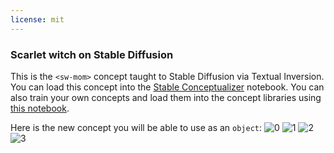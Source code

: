 ```yaml
---
license: mit
---
```

### Scarlet witch on Stable Diffusion
This is the `<sw-mom>` concept taught to Stable Diffusion via Textual Inversion. You can load this concept into the [Stable Conceptualizer](https://colab.research.google.com/github/huggingface/notebooks/blob/main/diffusers/stable_conceptualizer_inference.ipynb) notebook. You can also train your own concepts and load them into the concept libraries using [this notebook](https://colab.research.google.com/github/huggingface/notebooks/blob/main/diffusers/sd_textual_inversion_training.ipynb).

Here is the new concept you will be able to use as an `object`:
![<sw-mom> 0](https://huggingface.co/sd-concepts-library/scarlet-witch/resolve/main/concept_images/0.jpeg)
![<sw-mom> 1](https://huggingface.co/sd-concepts-library/scarlet-witch/resolve/main/concept_images/1.jpeg)
![<sw-mom> 2](https://huggingface.co/sd-concepts-library/scarlet-witch/resolve/main/concept_images/3.jpeg)
![<sw-mom> 3](https://huggingface.co/sd-concepts-library/scarlet-witch/resolve/main/concept_images/2.jpeg)

